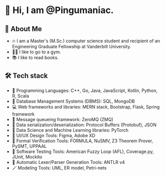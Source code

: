 # 👋 Hi, I am @Pingumaniac. 

## 👨 About Me 

* 🔥 I am a Master's (M.Sc.) computer science student and recipient of an Engineering Graduate Fellowship at Vanderbilt University.
* 🏋️‍♂️ I like to go to a gym.
* 📚 I like to read books.

## 🛠 Tech stack 
* 💎 Programming Languages: C++, Go, Java, JavaScript, Kotlin, Python, R, Scala
* 🪭 Database Management Systems (DBMS): SQL, MongoDB
* 💻 Web frameworks and libraries: MERN stack, Bootstrap, Flask, Spring framework
* 📩 Message queueing framework: ZeroMQ (ZMQ)
* 📨 Data serialization/deserialization: Protocol Buffers (Protobuf), JSON
* 💊 Data Science and Machine Learning libraries: PyTorch
* 🔮 UI/UX Design Tools: Figma, Adobe XD
* 🔫 Formal Verification Tools: FORMULA, NuSMV, Z3 Theorem Prover, PySMT, UPPAAL
* 🔧 Software Testing Tools: American Fuzzy Loop (AFL), Coverage.py, JUnit, Mockito
* 📲 Automatic Lexer/Parser Generation Tools: ANTLR v4
* 🪄 Modeling Tools: UML, ER model, Petri-nets

<!---
Pingumaniac/Pingumaniac is a ✨ special ✨ repository because its `README.md` (this file) appears on your GitHub profile.
You can click the Preview link to take a look at your changes.
--->

